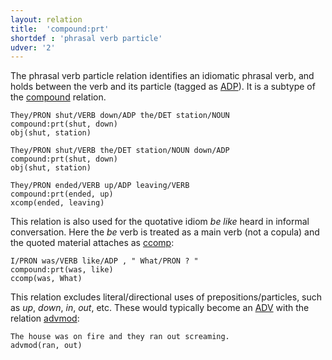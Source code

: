 ```yaml
---
layout: relation
title:  'compound:prt'
shortdef : 'phrasal verb particle'
udver: '2'
---
```


The phrasal verb particle relation identifies an idiomatic phrasal verb, and
holds between the verb and its particle (tagged as [ADP]()). It is a subtype of the
[compound]() relation.

~~~ sdparse
They/PRON shut/VERB down/ADP the/DET station/NOUN
compound:prt(shut, down)
obj(shut, station)
~~~

~~~ sdparse
They/PRON shut/VERB the/DET station/NOUN down/ADP
compound:prt(shut, down)
obj(shut, station)
~~~

~~~ sdparse
They/PRON ended/VERB up/ADP leaving/VERB
compound:prt(ended, up)
xcomp(ended, leaving)
~~~

This relation is also used for the quotative idiom *be like* heard in informal conversation. Here the *be* verb is treated as a main verb (not a copula) and the quoted material attaches as [ccomp]():

~~~ sdparse
I/PRON was/VERB like/ADP , " What/PRON ? "
compound:prt(was, like)
ccomp(was, What)
~~~


This relation excludes literal/directional uses of prepositions/particles, such as _up_, _down_, _in_, _out_, etc.
These would typically become an [ADV]() with the relation [advmod]():

~~~ sdparse
The house was on fire and they ran out screaming.
advmod(ran, out)
~~~


<!-- Interlanguage links updated Út 9. května 2023, 20:04:06 CEST -->
